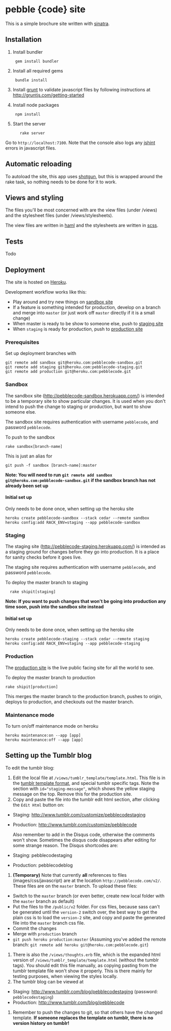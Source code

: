# pebble {code} site

This is a simple brochure site written with [sinatra][1].


## Installation

1. Install bundler

        gem install bundler

2. Install all required gems

        bundle install

3. Install [grunt](http://gruntjs.com/) to validate javascript files by following instructions at http://gruntjs.com/getting-started
4. Install node packages

        npm install

5. Start the server

	      rake server

Go to `http://localhost:7100`. Note that the console also logs any [jshint](http://jshint.com/) errors in javascript files.

## Automatic reloading

To autoload the site, this app uses [shotgun][2], but this is wrapped around the rake task, so nothing needs to be done for it to work.

## Views and styling

The files you'll be most concerned with are the view files (under /views) and the stylesheet files (under /views/stylesheets).

The view files are written in [haml][3] and the stylesheets are written in [scss][4].

## Tests

Todo

## Deployment

The site is hosted on [Heroku][5].

Development workflow works like this:

* Play around and try new things on [sandbox site](http://pebblecode-sandbox.herokuapp.com/)
* If a feature is something intended for production, develop on a branch and merge into `master` (or just work off `master` directly if it is a small change)
* When master is ready to be show to someone else, push to [staging site](http://pebblecode-staging.herokuapp.com/)
* When `staging` is ready for production, push to [production site](http://pebblecode.com/)

### Prerequisites

Set up deployment branches with

    git remote add sandbox git@heroku.com:pebblecode-sandbox.git
    git remote add staging git@heroku.com:pebblecode-staging.git
    git remote add production git@heroku.com:pebblecode.git

### Sandbox

The sandbox site (http://pebblecode-sandbox.herokuapp.com/) is intended to be a temporary site to show particular changes. It is used when you don't intend to push the change to staging or production, but want to show someone else.

The sandbox site requires authentication with username `pebblecode`, and password `pebblecode`.

To push to the sandbox

    rake sandbox[branch-name]

This is just an alias for

    git push -f sandbox [branch-name]:master

**Note: You will need to run `git remote add sandbox git@heroku.com:pebblecode-sandbox.git` if the sandbox branch has not already been set up**

#### Initial set up

Only needs to be done once, when setting up the heroku site

    heroku create pebblecode-sandbox --stack cedar --remote sandbox
    heroku config:add RACK_ENV=staging --app pebblecode-sandbox

### Staging

The staging site (http://pebblecode-staging.herokuapp.com/) is intended as a staging ground for changes before they go into production. It is a place for sanity checks before it goes live.

The staging site requires authentication with username `pebblecode`, and password `pebblecode`.

To deploy the master branch to staging

	  rake shipit[staging]

**Note: If you want to push changes that won't be going into production any time soon, push into the sandbox site instead**

#### Initial set up

Only needs to be done once, when setting up the heroku site

    heroku create pebblecode-staging --stack cedar --remote staging
    heroku config:add RACK_ENV=staging --app pebblecode-staging

### Production

The [production site](http://pebblecode.com/) is the live public facing site for all the world to see.

To deploy the master branch to production

    rake shipit[production]

This merges the master branch to the production branch, pushes to origin, deploys to production, and checkouts out the master branch.

### Maintenance mode

To turn on/off maintenance mode on heroku

    heroku maintenance:on --app [app]
    heroku maintenance:off --app [app]

## Setting up the Tumblr blog

To edit the tumblr blog:

1. Edit the local file at `/views/tumblr_template/template.html`. This file is in the [tumblr template format](http://www.tumblr.com/docs/en/custom_themes), and special tumblr specific tags. Note the section with `id="staging-message"`, which shows the yellow staging message on the top. Remove this for the production site.
1. Copy and paste the file into the tumblr edit html section, after clicking the `Edit Html` button on:

 * Staging: http://www.tumblr.com/customize/pebblecodestaging
 * Production: http://www.tumblr.com/customize/pebblecode

   Also remember to add in the Disqus code, otherwise the comments won't show. Sometimes the disqus code disappears after editing for some strange reason. The Disqus shortcodes are:

 * Staging: pebblecodestaging
 * Production: pebblecodeblog

1. **(Temporary)** Note that currently **all** references to files (images/css/javascript) are at the location `http://pebblecode.com/v2/`. These files are on the `master` branch. To upload these files:

 * Switch to the `master` branch (or even better, create new local folder with the `master` branch as default)
 * Put the files to the `/public/v2` folder.
   For css files, because sass can't be generated until the `version-2` switch over, the best way to get the plain css is to load the `version-2` site, and copy and paste the generated file into the `master` branch css file.
 * Commit the changes
 * Merge with `production` branch
 * `git push heroku production:master` (Assuming you've added the remote branch: `git remote add heroku git@heroku.com:pebblecode.git`)

1. There is also the `/views/thoughts.erb` file, which is the expanded html version of `/views/tumblr_template/template.html` (without the tumblr tags). You should edit this file manually, as copying pasting from the tumblr template file won't show it properly.
   This is there mainly for testing purposes, when viewing the styles locally.
1. The tumblr blog can be viewed at

 * Staging: http://www.tumblr.com/blog/pebblecodestaging (password: `pebblecodestaging`)
 * Production: http://www.tumblr.com/blog/pebblecode
1. Remember to push the changes to git, so that others have the changed template. **If someone replaces the template on tumblr, there is no version history on tumblr!**


[1]: http://www.sinatrarb.com/
[2]: http://github.com/rtomayko/shotgun/
[3]: http://haml-lang.com/
[4]: http://sass-lang.com/
[5]: http://www.heroku.com/
